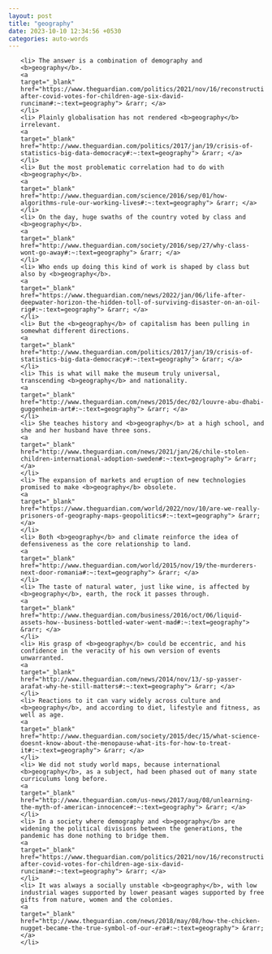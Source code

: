 ```yaml
---
layout: post
title: "geography"
date: 2023-10-10 12:34:56 +0530
categories: auto-words
---
```

<ol>

    <li> The answer is a combination of demography and <b>geography</b>.
    <a 
    target="_blank" 
    href="https://www.theguardian.com/politics/2021/nov/16/reconstruction-after-covid-votes-for-children-age-six-david-runciman#:~:text=geography"> &rarr; </a>
    </li>
    <li> Plainly globalisation has not rendered <b>geography</b> irrelevant.
    <a 
    target="_blank" 
    href="http://www.theguardian.com/politics/2017/jan/19/crisis-of-statistics-big-data-democracy#:~:text=geography"> &rarr; </a>
    </li>
    <li> But the most problematic correlation had to do with <b>geography</b>.
    <a 
    target="_blank" 
    href="http://www.theguardian.com/science/2016/sep/01/how-algorithms-rule-our-working-lives#:~:text=geography"> &rarr; </a>
    </li>
    <li> On the day, huge swaths of the country voted by class and <b>geography</b>.
    <a 
    target="_blank" 
    href="http://www.theguardian.com/society/2016/sep/27/why-class-wont-go-away#:~:text=geography"> &rarr; </a>
    </li>
    <li> Who ends up doing this kind of work is shaped by class but also by <b>geography</b>.
    <a 
    target="_blank" 
    href="https://www.theguardian.com/news/2022/jan/06/life-after-deepwater-horizon-the-hidden-toll-of-surviving-disaster-on-an-oil-rig#:~:text=geography"> &rarr; </a>
    </li>
    <li> But the <b>geography</b> of capitalism has been pulling in somewhat different directions.
    <a 
    target="_blank" 
    href="http://www.theguardian.com/politics/2017/jan/19/crisis-of-statistics-big-data-democracy#:~:text=geography"> &rarr; </a>
    </li>
    <li> This is what will make the museum truly universal, transcending <b>geography</b> and nationality.
    <a 
    target="_blank" 
    href="http://www.theguardian.com/news/2015/dec/02/louvre-abu-dhabi-guggenheim-art#:~:text=geography"> &rarr; </a>
    </li>
    <li> She teaches history and <b>geography</b> at a high school, and she and her husband have three sons.
    <a 
    target="_blank" 
    href="http://www.theguardian.com/news/2021/jan/26/chile-stolen-children-international-adoption-sweden#:~:text=geography"> &rarr; </a>
    </li>
    <li> The expansion of markets and eruption of new technologies promised to make <b>geography</b> obsolete.
    <a 
    target="_blank" 
    href="https://www.theguardian.com/world/2022/nov/10/are-we-really-prisoners-of-geography-maps-geopolitics#:~:text=geography"> &rarr; </a>
    </li>
    <li> Both <b>geography</b> and climate reinforce the idea of defensiveness as the core relationship to land.
    <a 
    target="_blank" 
    href="http://www.theguardian.com/world/2015/nov/19/the-murderers-next-door-romania#:~:text=geography"> &rarr; </a>
    </li>
    <li> The taste of natural water, just like wine, is affected by <b>geography</b>, earth, the rock it passes through.
    <a 
    target="_blank" 
    href="http://www.theguardian.com/business/2016/oct/06/liquid-assets-how--business-bottled-water-went-mad#:~:text=geography"> &rarr; </a>
    </li>
    <li> His grasp of <b>geography</b> could be eccentric, and his confidence in the veracity of his own version of events unwarranted.
    <a 
    target="_blank" 
    href="http://www.theguardian.com/news/2014/nov/13/-sp-yasser-arafat-why-he-still-matters#:~:text=geography"> &rarr; </a>
    </li>
    <li> Reactions to it can vary widely across culture and <b>geography</b>, and according to diet, lifestyle and fitness, as well as age.
    <a 
    target="_blank" 
    href="http://www.theguardian.com/society/2015/dec/15/what-science-doesnt-know-about-the-menopause-what-its-for-how-to-treat-it#:~:text=geography"> &rarr; </a>
    </li>
    <li> We did not study world maps, because international <b>geography</b>, as a subject, had been phased out of many state curriculums long before.
    <a 
    target="_blank" 
    href="http://www.theguardian.com/us-news/2017/aug/08/unlearning-the-myth-of-american-innocence#:~:text=geography"> &rarr; </a>
    </li>
    <li> In a society where demography and <b>geography</b> are widening the political divisions between the generations, the pandemic has done nothing to bridge them.
    <a 
    target="_blank" 
    href="https://www.theguardian.com/politics/2021/nov/16/reconstruction-after-covid-votes-for-children-age-six-david-runciman#:~:text=geography"> &rarr; </a>
    </li>
    <li> It was always a socially unstable <b>geography</b>, with low industrial wages supported by lower peasant wages supported by free gifts from nature, women and the colonies.
    <a 
    target="_blank" 
    href="http://www.theguardian.com/news/2018/may/08/how-the-chicken-nugget-became-the-true-symbol-of-our-era#:~:text=geography"> &rarr; </a>
    </li>